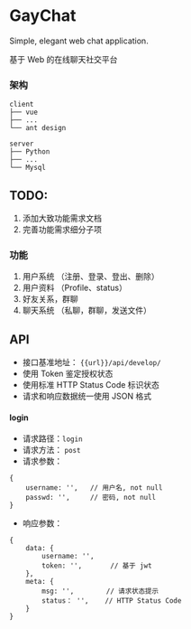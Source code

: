 # GayChat

Simple, elegant web chat application.

基于 Web 的在线聊天社交平台
### 架构

```
client
├── vue
├── ...
└── ant design

server
├── Python
├── ...
└── Mysql
```

## TODO:

1. 添加大致功能需求文档
2. 完善功能需求细分子项

### 功能

1. 用户系统 （注册、登录、登出、删除）
2. 用户资料 （Profile、status）
3. 好友关系，群聊
4. 聊天系统 （私聊，群聊，发送文件）

## API

* 接口基准地址： ```{{url}}/api/develop/```
* 使用 Token 鉴定授权状态
* 使用标准 HTTP Status Code 标识状态
* 请求和响应数据统一使用 JSON 格式

#### login

* 请求路径：```login```
* 请求方法： ```post```
* 请求参数：
```
{
    username: '',   // 用户名, not null
    passwd: '',     // 密码, not null
}
```
* 响应参数：
```
{
    data: {
        username: '',   
        token: '',       // 基于 jwt
    },
    meta: {
        msg: '',        // 请求状态提示
        status： '',    // HTTP Status Code
    }
}
```